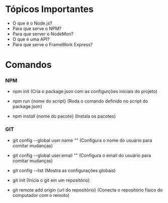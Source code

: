 # Tópicos Importantes

- O que é o Node.js?
- Para que serve o NPM?
- Para que server o NodeMon?
- O que é uma API?
- Para que serve o FrameWork Express?

# Comandos

### NPM

- npm init (Cria o package.json com as configurções iniciais do projeto)

- npm run {nome do script} (Roda o comando definido no script do package.json)

- npm install {nome do pacote} (Instala os pacotes)

### GIT

- git config --global user.name "" (Configura o nome do usuário para comitar mudanças)

- git config --global user.email "" (Configura o email do usuário para comitar mudanças)

- git config --list (Mostra as configurações globais)

- git init (Inicia o git em um repositório)

- git remote add origin {url do repositório} (Conecta o repositório físico do computador com o remoto)
